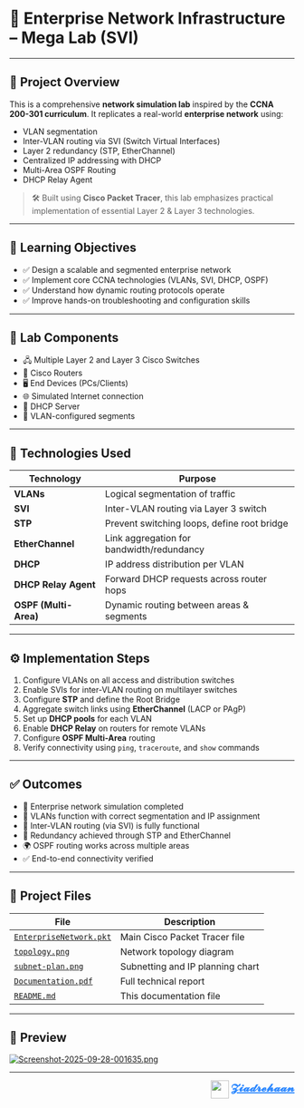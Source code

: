 # 🏢 Enterprise Network Infrastructure – Mega Lab (SVI)

---

## 📘 Project Overview

This is a comprehensive **network simulation lab** inspired by the **CCNA 200-301 curriculum**. It replicates a real-world **enterprise network** using:

- VLAN segmentation  
- Inter-VLAN routing via SVI (Switch Virtual Interfaces)  
- Layer 2 redundancy (STP, EtherChannel)  
- Centralized IP addressing with DHCP  
- Multi-Area OSPF Routing  
- DHCP Relay Agent

> 🛠️ Built using **Cisco Packet Tracer**, this lab emphasizes practical implementation of essential Layer 2 & Layer 3 technologies.

---

## 🎯 Learning Objectives

- ✅ Design a scalable and segmented enterprise network  
- ✅ Implement core CCNA technologies (VLANs, SVI, DHCP, OSPF)  
- ✅ Understand how dynamic routing protocols operate  
- ✅ Improve hands-on troubleshooting and configuration skills

---

## 🧩 Lab Components

- 🖧 Multiple Layer 2 and Layer 3 Cisco Switches  
- 📡 Cisco Routers  
- 🖥️ End Devices (PCs/Clients)  
- 🌐 Simulated Internet connection  
- 🎯 DHCP Server  
- 🧱 VLAN-configured segments  

---

## 🧪 Technologies Used

| Technology            | Purpose                                      |
|----------------------|----------------------------------------------|
| **VLANs**            | Logical segmentation of traffic              |
| **SVI**              | Inter-VLAN routing via Layer 3 switch        |
| **STP**              | Prevent switching loops, define root bridge  |
| **EtherChannel**     | Link aggregation for bandwidth/redundancy    |
| **DHCP**             | IP address distribution per VLAN             |
| **DHCP Relay Agent** | Forward DHCP requests across router hops     |
| **OSPF (Multi-Area)**| Dynamic routing between areas & segments     |

---

## ⚙️ Implementation Steps

1. Configure VLANs on all access and distribution switches  
2. Enable SVIs for inter-VLAN routing on multilayer switches  
3. Configure **STP** and define the Root Bridge  
4. Aggregate switch links using **EtherChannel** (LACP or PAgP)  
5. Set up **DHCP pools** for each VLAN  
6. Enable **DHCP Relay** on routers for remote VLANs  
7. Configure **OSPF Multi-Area** routing  
8. Verify connectivity using `ping`, `traceroute`, and `show` commands  

---

## ✅ Outcomes

- 🎯 Enterprise network simulation completed  
- 📡 VLANs function with correct segmentation and IP assignment  
- 🔄 Inter-VLAN routing (via SVI) is fully functional  
- 🔁 Redundancy achieved through STP and EtherChannel  
- 🌍 OSPF routing works across multiple areas  
- ✅ End-to-end connectivity verified

---

## 📂 Project Files

| File                  | Description                               |
|-----------------------|-------------------------------------------|
| [`EnterpriseNetwork.pkt`](./EnterpriseNetwork.pkt) | Main Cisco Packet Tracer file           |
| [`topology.png`](./topology.png)                 | Network topology diagram               |
| [`subnet-plan.png`](./subnet-plan.png)           | Subnetting and IP planning chart       |
| [`Documentation.pdf`](./Documentation.pdf)       | Full technical report                  |
| [`README.md`](./README.md)                       | This documentation file                |

---

## 📸 Preview

[![Screenshot-2025-09-28-001635.png](https://i.postimg.cc/8Ct2njNB/Screenshot-2025-09-28-001635.png)](https://postimg.cc/qt6DNBtz)

---

 

<p align="right">
  <img src="https://i.postimg.cc/yxy6x7F6/image.png" width="32" valign="middle">
  <a href="mailto:zezorehan938@gmail.com" style="font-weight:bold; font-size:20px; text-decoration:underline; color:#2e89ff;">
    𝓩𝓲𝓪𝓭𝓻𝓮𝓱𝓪𝓪𝓷
  </a>
</p>
